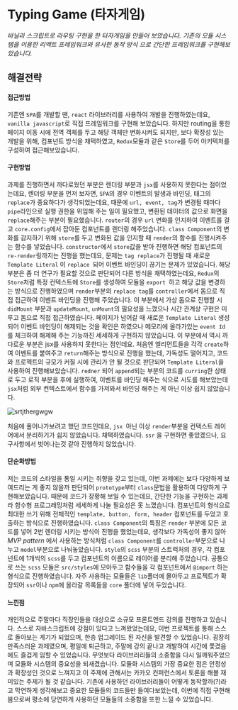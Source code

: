# Typing Game (타자게임)

*바닐라 스크립트로 라우팅 구현을 한 타자게임을 만들어 보았습니다. 기존의 모듈 시스템을 이용한 리액트 프레임워크와 유사한 동작 방식 으로 간단한 프레임워크를 구현해보았습니다.*



## 해결전략

#### 접근방법

기존엔 `SPA`를 개발할 땐, `react` 라이브러리를 사용하여 개발을 진행하였는데요, `vanilla javascript`로 직접 프레임워크를 구현해 보았습니다. 하지만 routing을 통한 페이지 이동 시에 전역 객체를 두고 해당 객체만 변화시켜도 되지만, 보다 확장성 있는 개발을 위해, 컴포넌트 방식을 채택하였고, `Redux`모듈과 같은 `Store`를 두어 아키텍처를 구성하여 접근해보았습니다.



#### 구현방법

과제를 진행하면서 까다로웠던 부분은 렌더링 부분과 `jsx`를 사용하지 못한다는 점이었는데요, 렌더링 부분을 먼저 보자면,  `SPA`의 경우 이벤트의 발생과 바인딩, 태그의 `replace`가 중요하다가 생각되었는데요, 때문에 `url, event, tag`가 변경될 때마다 `pipe`라인으로 실행 권한을 위임해 주는 일이 필요했고, 변환된 데이터의 값으로 화면을 `replace`해주는 부분이 필요했습니다. `router`의 경우 `url` 변화를 인지하여 이벤트를 걸고 `core.config`에서 잡아둔 컴포넌트를 렌더링 해주었습니다. `class Component`의 변화를 감지하기 위해 `store`를 두고 변화된 값을 인지할 때 `render`의 함수를 진행시켜주는 함수를 넣었습니다. `constructor`에서 `store`값을 받아 진행하면 해당 컴포넌트의 `re-render`링까지는 진행을 했는데요, 문제는 `tag replace`가 진행될 때 새로운 `Template Literal` 이 `replace `되어 이벤트 바인딩이 끊기는 문제가 있었습니다. 해당 부분은 좀 더 연구가 필요할 것으로 판단되어 다른 방식을 채택하였는데요, `Redux`의 `Store`처럼 특정 컨텍스트에 `Store`를 생성하여 모듈을 `export `하고 해당 값을 변경하는 방식으로 진행하였으며 `render`부분의 `replace tag`를 `controller`에서 돔으로 직접 접근하여 이벤트 바인딩을 진행해 주었습니다. 이 부분에서 가상 돔으로 진행할 시 `didMount` 부분과 `updateMount`, `unMount`의 필요성을 느꼈으나 시간 관계상 구현은 미루고 돔으로 직접 접근하였습니다. 페이지가 넘어갈 때 새로운 `Template Literal` 생성되어 이벤트 바인딩이 해제되는 것을 확인은 하였으나 메모리에 올라가있는 `event Id`를 체크하여 해제해 주는 기능까진 세세하게 구현하지 않았습니다. 이 부분에서 역시 까다로운 부분은 jsx를 사용하지 못한다는 점인데요. 처음엔 엘리먼트들을 각각 `create`하여 이벤트를 붙여주고 `return`해주는 방식으로 진행을 했는데, 가독성도 떨어지고, 코드와 프로젝트의 규모가 커질 시에 관리가 안 될 것으로 판단되어 `Template Literal`을 사용하여 진행해보았습니다. `redner` 되어 `append`되는 부분의 코드를 `curring`한 상태로 두고 로직 부분을 후에 실행하여, 이벤트를 바인딩 해주는 식으로 시도를 해보았는데 `jsx`처럼 외부 컨텍스트에서 함수를 가져와서 바인딩 해주는 게 아닌 이상 쉽지 않았습니다.

![srtjthergwgw](https://user-images.githubusercontent.com/33567964/84596625-cfef0980-ae99-11ea-8f64-d7055f7f49f4.png)

처음에 풀어나가보려고 했던 코드인데요, `jsx `아닌 이상 `render`부분을 컨택스트 레이어에서 분리하기가 쉽지 않았습니다. 채택하였습니다. `ssr` 을 구현하면 좋았겠으나, 요구사항에서 벗어나는것 같아 진행하지 않았습니다.



#### 단순화방법

저는 코드의 스타일을 통일 시키는 취향을 갖고 있는데, 이번 과제에는 보다 다양하게 보여드리는 게 좋지 않을까 판단되어 `prototype`부터 `class`문법을 활용하여 다양하게 구현해보았습니다. 때문에 코드가 장황해 보일 수 있는데요, 간단한 기능을 구현하는 과제라 함수형 프로그래밍처럼 세세하게 나눌 필요성은 못 느꼈습니다. 컴포넌트의 형식으로 최대한 쓰기 위해 전체적인 `template, button, form, header` 컴포넌트를 두었고 호출하는 방식으로 진행하였습니다. `class Component`의 특징은 `render` 부분에 모든 코드를 넣어 2번 렌더링 시키는 방식이 진행을 했었는데요, 생각보다 가독성이 좋지 않아 *MVP pattern* 에서 사용하는 방식처럼 `class Component`를 `controller`부분으로 나누고 `model`부분으로 나눠놓았습니다. `style`의 `scss` 부분의 스트럭처의 경우, 각 컴포넌트에 1개씩의 `scss`를 두고 컴포넌트의 이름으로 레이어를 분리해 주었습니다. 공통으로 쓰는 `scss` 모듈은 `src/styles`에 모아두고 함수들을 각 컴포넌트에서 `@import` 하는 형식으로 진행하였습니다. 자주 사용하는 모듈들은 `lib`폴더에 몰아두고 프로젝트가 확장되어 `ssr`이나 `npm`에 올라갈 목록들을 `core` 폴더에 넣어 두었습니다.



#### 느낀점

개인적으로 주말마다 직장인들을 대상으로 소규모 프론트엔드 강의를 진행하고 있습니다. 스스로 자바스크립트에 강점이 있다고 느껴왔었는데요, 이번 프로젝트를 통해 스스로 돌아보는 계기가 되었으며, 한층 업그레이드 된 자신을 발견할 수 있었습니다. 굉장히 만족스러운 과제였으며, 평일에 퇴근하고, 주말에 강의 끝나고 개발하여 시간에 쫓겼음에도 즐겁게 임할 수 있었습니다. 무엇보다 라이브러리들의 소중함을 다시 일깨워주었으며 모듈화 시스템의 중요성을 되새겼습니다. 모듈화 시스템의 가장 중요한 점은 안정성과 확장성인 것으로 느껴지고 이 주제에 관해서는 카카오 컨퍼런스에서 토론을 해볼 재미있는 주제가 될 것 같습니다. 기존에 사용하던 라이브러리들이 어떻게 동작할까(?)라고 막연하게 생각해보고 중요한 모듈들의 코드들만 들여다보았는데, 이번에 직접 구현해 봄으로써 평소에 당연하게 사용하던 모듈들의 소중함을 또한 느낄 수 있었습니다.



